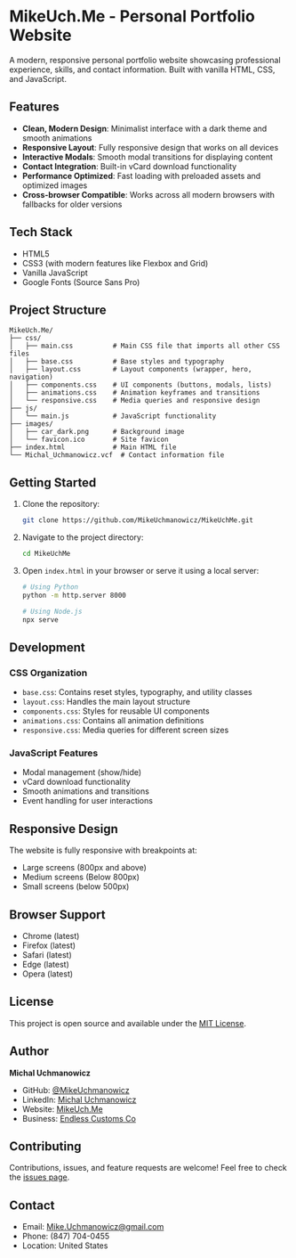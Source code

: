 # MikeUch.Me - Personal Portfolio Website

A modern, responsive personal portfolio website showcasing professional experience, skills, and contact information. Built with vanilla HTML, CSS, and JavaScript.

## Features

- **Clean, Modern Design**: Minimalist interface with a dark theme and smooth animations  
- **Responsive Layout**: Fully responsive design that works on all devices  
- **Interactive Modals**: Smooth modal transitions for displaying content  
- **Contact Integration**: Built-in vCard download functionality  
- **Performance Optimized**: Fast loading with preloaded assets and optimized images  
- **Cross-browser Compatible**: Works across all modern browsers with fallbacks for older versions  

## Tech Stack

- HTML5  
- CSS3 (with modern features like Flexbox and Grid)  
- Vanilla JavaScript  
- Google Fonts (Source Sans Pro)  

## Project Structure

```
MikeUch.Me/
├── css/
│   ├── main.css          # Main CSS file that imports all other CSS files
│   ├── base.css          # Base styles and typography
│   ├── layout.css        # Layout components (wrapper, hero, navigation)
│   ├── components.css    # UI components (buttons, modals, lists)
│   ├── animations.css    # Animation keyframes and transitions
│   └── responsive.css    # Media queries and responsive design
├── js/
│   └── main.js           # JavaScript functionality
├── images/
│   ├── car_dark.png      # Background image
│   └── favicon.ico       # Site favicon
├── index.html            # Main HTML file
└── Michal_Uchmanowicz.vcf  # Contact information file
```

## Getting Started

1. Clone the repository:
   ```bash
   git clone https://github.com/MikeUchmanowicz/MikeUchMe.git
   ```

2. Navigate to the project directory:
   ```bash
   cd MikeUchMe
   ```

3. Open `index.html` in your browser or serve it using a local server:
   ```bash
   # Using Python
   python -m http.server 8000

   # Using Node.js
   npx serve
   ```

## Development

### CSS Organization

- `base.css`: Contains reset styles, typography, and utility classes  
- `layout.css`: Handles the main layout structure  
- `components.css`: Styles for reusable UI components  
- `animations.css`: Contains all animation definitions  
- `responsive.css`: Media queries for different screen sizes  

### JavaScript Features

- Modal management (show/hide)  
- vCard download functionality  
- Smooth animations and transitions  
- Event handling for user interactions  

## Responsive Design

The website is fully responsive with breakpoints at:

- Large screens (800px and above)  
- Medium screens (Below 800px)  
- Small screens (below 500px)  

## Browser Support

- Chrome (latest)  
- Firefox (latest)  
- Safari (latest)  
- Edge (latest)  
- Opera (latest)  

## License

This project is open source and available under the [MIT License](LICENSE).

## Author

**Michal Uchmanowicz**  
- GitHub: [@MikeUchmanowicz](https://github.com/MikeUchmanowicz)  
- LinkedIn: [Michal Uchmanowicz](https://www.linkedin.com/in/michal-uchmanowicz/)  
- Website: [MikeUch.Me](https://mikeuch.me)  
- Business: [Endless Customs Co](https://endlesscustoms.co)  

## Contributing

Contributions, issues, and feature requests are welcome! Feel free to check the [issues page](https://github.com/MikeUchmanowicz/MikeUchMe/issues).

## Contact

- Email: Mike.Uchmanowicz@gmail.com  
- Phone: (847) 704-0455  
- Location: United States  
